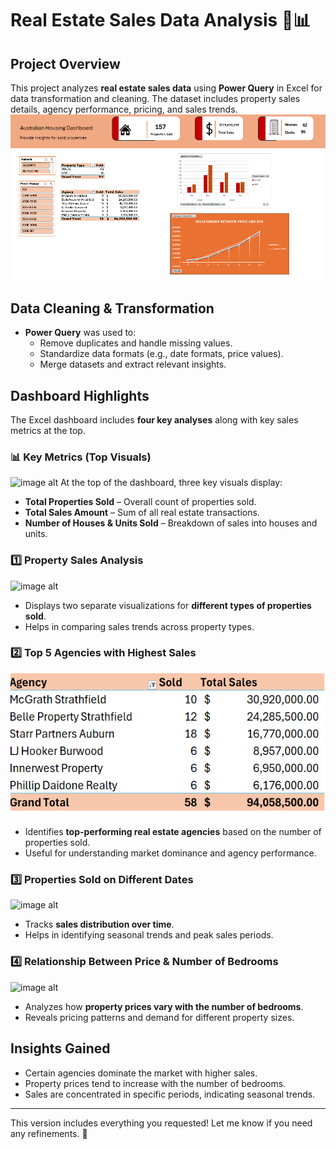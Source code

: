 # Real Estate Sales Data Analysis 🏡📊  

## Project Overview  
This project analyzes **real estate sales data** using **Power Query** in Excel for data transformation and cleaning. The dataset includes property sales details, agency performance, pricing, and sales trends.  
![image alt](https://github.com/bbudha77/Excel-project-2/blob/ed1c76db23b4d7eadd3fdf4cde450c313b0514d2/Screenshot%202025-03-02%20213934.png)

## Data Cleaning & Transformation  
- **Power Query** was used to:
  - Remove duplicates and handle missing values.  
  - Standardize data formats (e.g., date formats, price values).  
  - Merge datasets and extract relevant insights.  

## Dashboard Highlights  
The Excel dashboard includes **four key analyses** along with key sales metrics at the top.  

### 📊 Key Metrics (Top Visuals)  

![image alt]()
At the top of the dashboard, three key visuals display:  
- **Total Properties Sold** – Overall count of properties sold.  
- **Total Sales Amount** – Sum of all real estate transactions.  
- **Number of Houses & Units Sold** – Breakdown of sales into houses and units.  

### 1️⃣ Property Sales Analysis  

![image alt]()
- Displays two separate visualizations for **different types of properties sold**.  
- Helps in comparing sales trends across property types.  

### 2️⃣ Top 5 Agencies with Highest Sales  

![image alt](https://github.com/bbudha77/Excel-project-2/blob/d9b48a537ab57066c7b3141806e939f4c296f1d8/Screenshot%202025-03-02%20212905.png)

- Identifies **top-performing real estate agencies** based on the number of properties sold.  
- Useful for understanding market dominance and agency performance.  

### 3️⃣ Properties Sold on Different Dates  

![image alt]()
- Tracks **sales distribution over time**.  
- Helps in identifying seasonal trends and peak sales periods.  

### 4️⃣ Relationship Between Price & Number of Bedrooms  

![image alt]()
- Analyzes how **property prices vary with the number of bedrooms**.  
- Reveals pricing patterns and demand for different property sizes.  

## Insights Gained  
- Certain agencies dominate the market with higher sales.  
- Property prices tend to increase with the number of bedrooms.  
- Sales are concentrated in specific periods, indicating seasonal trends.  

---

This version includes everything you requested! Let me know if you need any refinements. 🚀
